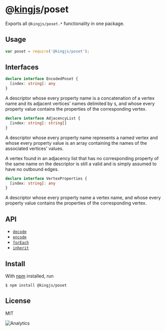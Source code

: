 # @[kingjs](https://www.npmjs.com/package/kingjs)/poset
Exports all `@kingjs/poset.*` functionality in one package.
## Usage
```js
var poset = require('@kingjs/poset');
```
## Interfaces
```ts
declare interface EncodedPoset {
  [index: string]: any
}
```
A descriptor whose every property name is a concatenation of a vertex name and its adjacent vertices' names delimited by `$`, and whose every property value contains the properties of the corresponding vertex.
```ts
declare interface AdjacencyList {
  [index: string]: string[]
}
```
A descriptor whose every property name represents a named vertex and whose every property value is an array containing the names of the associated vertices' values.

A vertex found in an adjacency list that has no corresponding property of the same name on the descriptor is still a valid and is simply assumed to have no outbound edges.
```ts
declare interface VertexProperties {
  [index: string]: any
}
```
A descriptor whose every property name a vertex name, and whose every property value contains the properties of the corresponding vertex.
## API
- [`decode`][decode]
- [`encode`][encode]
- [`forEach`][for-each]
- [`inherit`][inherit]
## Install
With [npm](https://npmjs.org/) installed, run
```
$ npm install @kingjs/poset
```
## License
MIT

![Analytics](https://analytics.kingjs.net/poset)

  [decode]: https://www.npmjs.com/package/@kingjs/poset.decode
  [encode]: https://www.npmjs.com/package/@kingjs/poset.encode
  [for-each]: https://www.npmjs.com/package/@kingjs/poset.for-each
  [inherit]: https://www.npmjs.com/package/@kingjs/poset.inherit